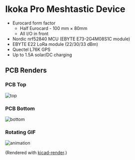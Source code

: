 # Ikoka Pro Meshtastic Device

* Eurocard form factor
  * Half Eurocard - 100 mm × 80mm
  * All I/O in front
* Nordic nrf52840 MCU (EBYTE E73-2G4M08S1C module)
* EBYTE E22 LoRa module (22/30/33 dBm)
* Quectel L76K GPS
* Up to 1.5A solar/DC charging


## PCB Renders

### PCB Top

![top](https://ndoo.github.io/ikoka-pro-meshtastic-device/top.png)

### PCB Bottom

![bottom](https://ndoo.github.io/ikoka-pro-meshtastic-device/bottom.png)

### Rotating GIF

![animation](https://ndoo.github.io/ikoka-pro-meshtastic-device/rotating.gif)

(Rendered with [kicad-render](https://github.com/linalinn/kicad-render).)
